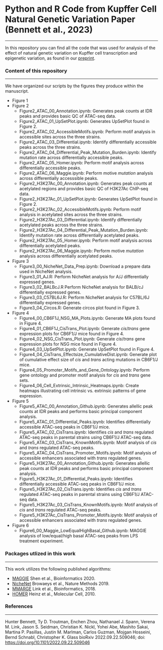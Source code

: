# Python and R Code from Kupffer Cell Natural Genetic Variation Paper (Bennett et al., 2023)
____
In this repository you can find all the code that was used for analysis of the effect of natural genetic variation on Kupffer cell transcription and epigenetic variation, as found in our <a href="https://www.biorxiv.org/content/10.1101/2022.09.22.509046v1">preprint</a>.

### Content of this repository
____
We have organized our scripts by the figures they produce within the manuscript.
* Figure 1
* Figure 2
    * Figure2_ATAC_00_Annotation.ipynb: Generates peak counts at IDR peaks and provides basic QC of ATAC-seq data.
    * Figure2_ATAC_01_UpSetPlot.ipynb: Generates UpSetPlot found in Figure 2.
    * Figure2_ATAC_02_AccessibleMotifs.ipynb: Perform motif analysis in accessible sites across the three strains.
    * Figure2_ATAC_03_Differential.ipynb: Identify differentially accessible peaks across the three strains.
    * Figure2_ATAC_04_Differential_Peak_Mutation_Burden.ipynb: Identify mutation rate across differentially accessible peaks.
    * Figure2_ATAC_05_Homer.ipynb: Perform motif analysis across differentially accessible peaks.
    * Figure2_ATAC_06_Maggie.ipynb: Perform motive *mutation* analysis across differentially accesssible peaks.
    * Figure2_H3K27Ac_00_Annotation.ipynb: Generates peak counts at acetylated regions and provides basic QC of H3K27Ac ChIP-seq data.
    * Figure2_H3K27Ac_01_UpSetPlot.ipynb: Generates UpSetPlot found in Figure 2.
    * Figure2_H3K27Ac_02_AccessibleMotifs.ipynb: Perform motif analysis in acetylated sites across the three strains.
    * Figure2_H3K27Ac_03_Differential.ipynb: Identify differentially acetylated peaks across the three strains.
    * Figure2_H3K27Ac_04_Differential_Peak_Mutation_Burden.ipynb: Identify mutation rate across differentially acetylated peaks.
    * Figure2_H3K27Ac_05_Homer.ipynb: Perform motif analysis across differentially acetylated peaks.
    * Figure2_H3K27Ac_06_Maggie.ipynb: Perform motive *mutation* analysis across differentially acetylated peaks.   
* Figure 3
    * Figure3_00_NicheNet_Data_Prep.ipynb: Download a prepare data used in NicheNet analysis.
    * Figure3_01_AJ.R: Perform NicheNet analysis for A/J differentially expressed genes.
    * Figure3_02_BALBcJ.R Perform NicheNet analysis for BALB/cJ differentially expressed genes.
    * Figure3_03_C57BL6J.R: Perform NicheNet analysis for C57BL/6J differentially expressed genes.
    * Figure3_04_Circos.R: Generate circos plot found in Figure 3.
* Figure 4
    * Figure4_00_CB6F1J_NSG_MA_Plots.ipynb: Generate MA plots found in Figure 4.
    * Figure4_01_CB6F1J_CisTrans_Plot.ipynb: Generate *cis*/*trans* gene expression plots for CB6F1/J mice found in Figure 4.
    * Figure4_02_NSG_CisTrans_Plot.ipynb: Generate *cis*/*trans* gene expression plots for NSG mice found in Figure 4.
    * Figure4_03_UpSetPlot.ipynb: Generate UpSetPlot found in Figure 4.
    * Figure4_04_CisTrans_Effectsize_CumulativeDist.ipynb: Generate plot of cumulative effect size of *cis* and *trans* acting mutations in CB6F1/J mice.
    * Figure4_05_Promoter_Motifs_and_Gene_Ontology.ipynb: Perform gene ontology and promoter motif analysis for *cis* and *trans* gene sets.
    * Figure4_06_Cell_Extrinsic_Intrinsic_Heatmaps.ipynb: Create heatmaps illustrating cell intrinsic vs. extrinsic patterns of gene expression.
* Figure 5
    * Figure5_ATAC_00_Annotation_Github.ipynb: Generates allellic peak counts at IDR peaks and performs basic principal component analysis.
    * Figure5_ATAC_01_Differential_Peaks.ipynb: Identifies differentially accessible ATAC-seq peaks in CB6F1/J mice.
    * Figure5_ATAC_02_CisTrans.ipynb: Identifies *cis* and *trans* regulated ATAC-seq peaks in parental strains using CB6F1/J ATAC-seq data.
    * Figure5_ATAC_03_CisTrans_KnownMotifs.ipynb: Motif analysis of *cis* and *trans* regulated ATAC-seq peaks.
    * Figure5_ATAC_04_CisTrans_Promoter_Motifs.ipynb: Motif analysis of accessible enhancers associated with *trans* regulated genes.
    * Figure5_H3K27Ac_00_Annotation_Github.ipynb: Generates allellic peak counts at IDR peaks and performs basic principal component analysis.
    * Figure5_H3K27Ac_01_Differential_Peaks.ipynb: Identifies differentially accessible ATAC-seq peaks in CB6F1/J mice.
    * Figure5_H3K27Ac_02_CisTrans.ipynb: Identifies *cis* and *trans* regulated ATAC-seq peaks in parental strains using CB6F1/J ATAC-seq data.
    * Figure5_H3K27Ac_03_CisTrans_KnownMotifs.ipynb: Motif analysis of *cis* and *trans* regulated ATAC-seq peaks.
    * Figure5_H3K27Ac_CisTrans_Promoter_Motifs.ipynb: Motif analysis of accessible enhancers associated with *trans* regulated genes.
* Figure 6
    * Figure6_00_Maggie_LowEqualHighBasal_Github.ipynb: MAGGIE analysis of low/equal/high basal ATAC-seq peaks from LPS treatment experiment.

### Packages utlized in this work
____

This work utilizes the following published algorithms:
* <a href="https://github.com/zeyang-shen/maggie">MAGGIE</a> Shen et al., Bioinformatics 2020.
* <a href="https://github.com/saeyslab/nichenetr">NicheNet</a> Browaeys et al., Nature Methods 2019.
* <a href="https://github.com/vlink/marge">MMARGE</a> Link et al., Bioinformatics, 2018.
* <a href="http://homer.ucsd.edu/homer/">HOMER</a> Heinz et al., Molecular Cell, 2010.

### References
___
Hunter Bennett, Ty D. Troutman, Enchen Zhou, Nathanael J. Spann, Verena M. Link, Jason S. Seidman, Christian K. Nickl, Yohei Abe, Mashito Sakai, Martina P. Pasillas, Justin M. Marlman, Carlos Guzman, Mojgan Hosseini, Bernd Schnabl, Christopher K. Glass
bioRxiv 2022.09.22.509046; doi: https://doi.org/10.1101/2022.09.22.509046
